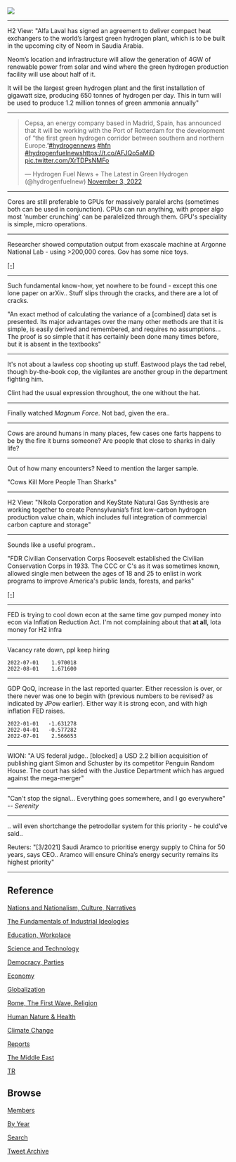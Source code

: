 <img src="https://drive.google.com/uc?export=view&id=1B2wf9R7AMH1d7Vw6e2mucLbIQ5NSjir7"/>

---

H2 View: "Alfa Laval has signed an agreement to deliver compact heat
exchangers to the world’s largest green hydrogen plant, which is to be
built in the upcoming city of Neom in Saudia Arabia.

Neom’s location and infrastructure will allow the generation of 4GW of
renewable power from solar and wind where the green hydrogen
production facility will use about half of it.

It will be the largest green hydrogen plant and the first installation
of gigawatt size, producing 650 tonnes of hydrogen per day. This in
turn will be used to produce 1.2 million tonnes of green ammonia
annually"

---

<blockquote class="twitter-tweet"><p lang="en" dir="ltr">Cepsa, an energy company based in Madrid, Spain, has announced that it will be working with the Port of Rotterdam for the development of “the first green hydrogen corridor between southern and northern Europe.”<a href="https://twitter.com/hashtag/hydrogennews?src=hash&amp;ref_src=twsrc%5Etfw">#hydrogennews</a> <a href="https://twitter.com/hashtag/hfn?src=hash&amp;ref_src=twsrc%5Etfw">#hfn</a> <a href="https://twitter.com/hashtag/hydrogenfuelnews?src=hash&amp;ref_src=twsrc%5Etfw">#hydrogenfuelnews</a><a href="https://t.co/AFJQo5aMiD">https://t.co/AFJQo5aMiD</a> <a href="https://t.co/XrTDPsNMFo">pic.twitter.com/XrTDPsNMFo</a></p>&mdash; Hydrogen Fuel News + The Latest in Green Hydrogen (@hydrogenfuelnew) <a href="https://twitter.com/hydrogenfuelnew/status/1587961449850310659?ref_src=twsrc%5Etfw">November 3, 2022</a></blockquote> <script async src="https://platform.twitter.com/widgets.js" charset="utf-8"></script>

---

Cores are still preferable to GPUs for massively paralel archs
(sometimes both can be used in conjunction). CPUs can run anything,
with proper algo most 'number crunching' can be paralelized through
them. GPU's speciality is simple, micro operations.

---

Researcher showed computation output from exascale machine at Argonne
National Lab - using >200,000 cores. Gov has some nice toys.

[[-]](https://twitter.com/Jmendezcarvajal/status/1587176857509691400)

---

Such fundamental know-how, yet nowhere to be found - except this one
lone paper on arXiv.. Stuff slips through the cracks, and there
are a lot of cracks.

"An exact method of calculating the variance of a [combined] data set
is presented. Its major advantages over the many other methods are
that it is simple, is easily derived and remembered, and requires no
assumptions... The proof is so simple that it has certainly been done
many times before, but it is absent in the textbooks"

---

It's not about a lawless cop shooting up stuff. Eastwood plays the tad
rebel, though by-the-book cop, the vigilantes are another group in the
department fighting him.

Clint had the usual expression throughout, the one without the hat.

---

Finally watched *Magnum Force*. Not bad, given the era.. 

---

Cows are around humans in many places, few cases one farts happens to
be by the fire it burns someone? Are people that close to sharks in
daily life?

---

Out of how many encounters? Need to mention the larger sample. 

"Cows Kill More People Than Sharks"

---

H2 View: "Nikola Corporation and KeyState Natural Gas Synthesis are
working together to create Pennsylvania’s first low-carbon hydrogen
production value chain, which includes full integration of commercial
carbon capture and storage"

---

Sounds like a useful program..

"FDR Civilian Conservation Corps Roosevelt established the Civilian
Conservation Corps in 1933. The CCC or C's as it was sometimes known,
allowed single men between the ages of 18 and 25 to enlist in work
programs to improve America's public lands, forests, and parks"

[[-]](https://www.nps.gov/articles/the-civilian-conservation-corps.htm)

---

FED is trying to cool down econ at the same time gov pumped money into
econ via Inflation Reduction Act. I'm not complaining about that **at
all**, lota money for H2 infra

---

Vacancy rate down, ppl keep hiring

```
2022-07-01    1.970018
2022-08-01    1.671600
```

---

GDP QoQ, increase in the last reported quarter. Either recession is
over, or there never was one to begin with (previous numbers to be
revised? as indicated by JPow earlier). Either way it is strong econ,
and with high inflation FED raises.

```
2022-01-01   -1.631278
2022-04-01   -0.577282
2022-07-01    2.566653
```

---

WION: "A US federal judge.. [blocked] a USD 2.2 billion acquisition of
publishing giant Simon and Schuster by its competitor Penguin Random
House. The court has sided with the Justice Department which has
argued against the mega-merger"

---
 
"Can't stop the signal... Everything goes somewhere, and I go
everywhere" -- *Serenity*

---

.. will even shortchange the petrodollar system for this priority - he
could've said..

Reuters: "[3/2021] Saudi Aramco to prioritise energy supply to China
for 50 years, says CEO..  Aramco will ensure China’s energy security
remains its highest priority"

---

## Reference

[Nations and Nationalism, Culture, Narratives](2013/02/nations-and-nationalism.html)

[The Fundamentals of Industrial Ideologies](2011/04/fundamentals-of-industrial-ideologies.html)

[Education, Workplace](2017/09/education-workplace.html)

[Science and Technology](2018/09/science-technology.html)

[Democracy, Parties](2016/11/democracy.html)

[Economy](2018/05/economy.html)

[Globalization](2018/09/globalization.html)

[Rome, The First Wave, Religion](2017/12/rome.html)

[Human Nature & Health](2020/07/human-nature.html)

[Climate Change](2018/12/climate.html)

[Reports](2019/05/reports.html)

[The Middle East](2019/07/middleeast.html)

[TR](../tr)

## Browse

[Members](2022/08/members.html)

[By Year](years.html)

[Search](search.html)

[Tweet Archive](tweets/index.html)


